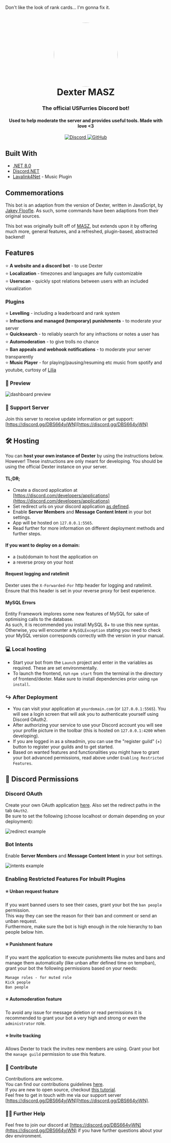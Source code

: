 Don't like the look of rank cards... I'm gonna fix it.

<html>
   <body>
      <h1 align="center" style="position: relative;">
         <img src="https://cdn.discordapp.com/attachments/781077443338960926/807479083297931264/DexLove.png" width="200" style="border-radius: 50%;" align="center">
         <br>
         Dexter MASZ
      </h1>
      <h3 align="center">The official USFurries Discord bot!</h3>
      <h4 align="center">Used to help moderate the server and provides useful tools. Made with love <3</h4>
      <p align="center">
         <a href="https://discord.gg/DBS664yjWN">
         <img alt="Discord" src="https://img.shields.io/discord/613441321751019550?color=%237289DA&label=Discord&style=for-the-badge">
         </a>
         <a href="https://github.com/FeroxFoxxo/DexterMASZ/blob/master/LICENSE">
         <img alt="GitHub" src="https://img.shields.io/github/license/feroxfoxxo/dextermasz?label=License&style=for-the-badge">
         </a>
      </p>
      <h2>Built With</h2>
      <p>
        <ul>
          <li><a href="https://dotnet.microsoft.com/download/dotnet/8.0">.NET 8.0</a></li>
          <li><a href="https://github.com/discord-net/Discord.Net">Discord.NET</a></li>
          <li><a href="https://github.com/angelobreuer/Lavalink4NET">Lavalink4Net</a> - Music Plugin</li>
        </ul>
      </p>
      <h2>Commemorations</h2>
      <p>
         This bot is an adaption from the version of Dexter, written in JavaScript, by <a href="https://github.com/Jakey-F">Jakey Floofle</a>. As such, some commands have been adaptions from their original sources.
      </p>
      <p>
         This bot was originally built off of <a href="https://github.com/zaanposni/discord-masz">MASZ</a>, but extends upon it by offering much more, general features, and a refreshed, plugin-based, abstracted backend!
      </p>
   </body>
</html>

## Features

⭐ **A website and a discord bot** - to use Dexter\
⭐ **Localization** - timezones and languages are fully customizable\
⭐ **Userscan** - quickly spot relations between users with an included visualization

### Plugins

⭐ **Levelling** - including a leaderboard and rank system\
⭐ **Infractions and managed (temporary) punishments** - to moderate your server\
⭐ **Quicksearch** - to reliably search for any infractions or notes a user has\
⭐ **Automoderation** - to give trolls no chance\
⭐ **Ban appeals and webhook notifications** - to moderate your server transparently\
⭐ **Music Player** - for playing/pausing/resuming etc music from spotify and youtube, curtosy of <a href="https://github.com/Swyreee/Lilia/tree/master/Lilia">Lilia</a>

### 👀 Preview

![dashboard preview](https://raw.githubusercontent.com/FeroxFoxxo/DexterMASZ/master/.github/dashboard.png)

### 🤝 Support Server

Join this server to receive update information or get support: [https://discord.gg/DBS664yjWN](https://discord.gg/DBS664yjWN)

## 🛠 Hosting

You can **host your own instance of Dexter** by using the instructions below.\
However! These instructions are only meant for developing.
You should be using the official Dexter instance on your server.

#### TL;DR;

- Create a discord application at [https://discord.com/developers/applications](https://discord.com/developers/applications)
- Set redirect urls on your discord application [as defined](https://github.com/FeroxFoxxo/DexterMASZ#discord-oauth).
- Enable **Server Members** and **Message Content Intent** in your bot settings.
- App will be hosted on `127.0.0.1:5565`.
- Read further for more information on different deployment methods and further steps.

#### If you want to deploy on a domain:

- a (sub)domain to host the application on
- a reverse proxy on your host

#### Request logging and ratelimit

Dexter uses the `X-Forwarded-For` http header for logging and ratelimit.\
Ensure that this header is set in your reverse proxy for best experience.

#### MySQL Errors

Entity Framework implores some new features of MySQL for sake of optimising calls to the database.\
As such, it is recommended you install MySQL 8+ to use this new syntax. Otherwise, you will encounter
a `MySQLException` stating you need to check your MySQL version corresponds correctly with the version in your manual.

### 💻 Local hosting

- Start your bot from the `Launch` project and enter in the variables as required. These are set environmentally.
- To launch the frontend, run `npm start` from the terminal in the directory of frontend/dexter. Make sure to install dependencies prior using `npm install`.

### ↪ After Deployment


- You can visit your application at `yourdomain.com` (or `127.0.0.1:5565`). You will see a login screen that will ask you to authenticate yourself using Discord OAuth2.
- After authorizing your service to use your Discord account you will see your profile picture in the toolbar (this is hosted on `127.0.0.1:4200` when developing).
- If you are logged in as a siteadmin, you can use the "register guild" (+) button to register your guilds and to get started.
- Based on wanted features and functionalities you might have to grant your bot advanced permissions, read above under `Enabling Restricted Features`.

## 🚀 Discord Permissions

### Discord OAuth

Create your own OAuth application [here](https://discord.com/developers/applications).
Also set the redirect paths in the tab `OAuth2`.\
Be sure to set the following (choose localhost or domain depending on your deployment):

![redirect example](https://raw.githubusercontent.com/zaanposni/discord-masz/master/docs/redirects.png)

### Bot Intents

Enable **Server Members** and **Message Content Intent** in your bot settings.

![intents example](https://raw.githubusercontent.com/zaanposni/discord-masz/master/docs/intents.png)

### Enabling Restricted Features For Inbuilt Plugins

#### ⭐ Unban request feature

If you want banned users to see their cases, grant your bot the `ban people` permission.\
This way they can see the reason for their ban and comment or send an unban request.\
Furthermore, make sure the bot is high enough in the role hierarchy to ban people below him.

#### ⭐ Punishment feature

If you want the application to execute punishments like mutes and bans and manage them automatically (like unban after defined time on tempban), grant your bot the following permissions based on your needs:

```md
Manage roles - for muted role
Kick people
Ban people
```

#### ⭐ Automoderation feature

To avoid any issue for message deletion or read permissions it is recommended to grant your bot a very high and strong or even the `administrator` role.

#### ⭐ Invite tracking

Allows Dexter to track the invites new members are using. Grant your bot the `manage guild` permission to use this feature.

### 🤝 Contribute

Contributions are welcome.\
You can find our contributions guidelines [here](CONTRIBUTING.md).\
If you are new to open source, checkout [this tutorial](https://github.com/firstcontributions/first-contributions).\
Feel free to get in touch with me via our support server [https://discord.gg/DBS664yjWN](https://discord.gg/DBS664yjWN).

### 💁🏻 Further Help

Feel free to join our discord at [https://discord.gg/DBS664yjWN](https://discord.gg/DBS664yjWN) if you have further questions about your dev environment.
